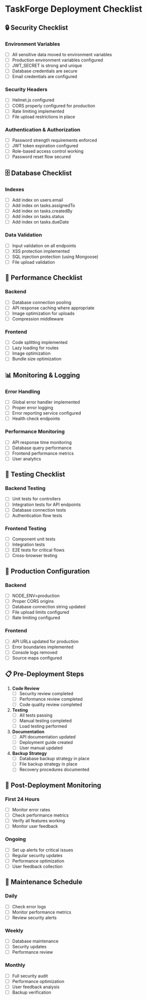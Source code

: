 # TaskForge Deployment Checklist

## 🔒 Security Checklist

### Environment Variables
- [ ] All sensitive data moved to environment variables
- [ ] Production environment variables configured
- [ ] JWT_SECRET is strong and unique
- [ ] Database credentials are secure
- [ ] Email credentials are configured

### Security Headers
- [ ] Helmet.js configured
- [ ] CORS properly configured for production
- [ ] Rate limiting implemented
- [ ] File upload restrictions in place

### Authentication & Authorization
- [ ] Password strength requirements enforced
- [ ] JWT token expiration configured
- [ ] Role-based access control working
- [ ] Password reset flow secured

## 🗄️ Database Checklist

### Indexes
- [ ] Add index on users.email
- [ ] Add index on tasks.assignedTo
- [ ] Add index on tasks.createdBy
- [ ] Add index on tasks.status
- [ ] Add index on tasks.dueDate

### Data Validation
- [ ] Input validation on all endpoints
- [ ] XSS protection implemented
- [ ] SQL injection protection (using Mongoose)
- [ ] File upload validation

## 🚀 Performance Checklist

### Backend
- [ ] Database connection pooling
- [ ] API response caching where appropriate
- [ ] Image optimization for uploads
- [ ] Compression middleware

### Frontend
- [ ] Code splitting implemented
- [ ] Lazy loading for routes
- [ ] Image optimization
- [ ] Bundle size optimization

## 📊 Monitoring & Logging

### Error Handling
- [ ] Global error handler implemented
- [ ] Proper error logging
- [ ] Error reporting service configured
- [ ] Health check endpoints

### Performance Monitoring
- [ ] API response time monitoring
- [ ] Database query performance
- [ ] Frontend performance metrics
- [ ] User analytics

## 🧪 Testing Checklist

### Backend Testing
- [ ] Unit tests for controllers
- [ ] Integration tests for API endpoints
- [ ] Database connection tests
- [ ] Authentication flow tests

### Frontend Testing
- [ ] Component unit tests
- [ ] Integration tests
- [ ] E2E tests for critical flows
- [ ] Cross-browser testing

## 🔧 Production Configuration

### Backend
- [ ] NODE_ENV=production
- [ ] Proper CORS origins
- [ ] Database connection string updated
- [ ] File upload limits configured
- [ ] Rate limiting configured

### Frontend
- [ ] API URLs updated for production
- [ ] Error boundaries implemented
- [ ] Console logs removed
- [ ] Source maps configured

## 📋 Pre-Deployment Steps

1. **Code Review**
   - [ ] Security review completed
   - [ ] Performance review completed
   - [ ] Code quality review completed

2. **Testing**
   - [ ] All tests passing
   - [ ] Manual testing completed
   - [ ] Load testing performed

3. **Documentation**
   - [ ] API documentation updated
   - [ ] Deployment guide created
   - [ ] User manual updated

4. **Backup Strategy**
   - [ ] Database backup strategy in place
   - [ ] File backup strategy in place
   - [ ] Recovery procedures documented

## 🚨 Post-Deployment Monitoring

### First 24 Hours
- [ ] Monitor error rates
- [ ] Check performance metrics
- [ ] Verify all features working
- [ ] Monitor user feedback

### Ongoing
- [ ] Set up alerts for critical issues
- [ ] Regular security updates
- [ ] Performance optimization
- [ ] User feedback collection

## 🔄 Maintenance Schedule

### Daily
- [ ] Check error logs
- [ ] Monitor performance metrics
- [ ] Review security alerts

### Weekly
- [ ] Database maintenance
- [ ] Security updates
- [ ] Performance review

### Monthly
- [ ] Full security audit
- [ ] Performance optimization
- [ ] User feedback analysis
- [ ] Backup verification